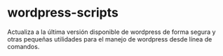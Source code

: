 wordpress-scripts
=================

Actualiza a la última versión disponible de wordpress de forma segura y otras pequeñas utilidades para el manejo de wordpress desde línea de comandos.